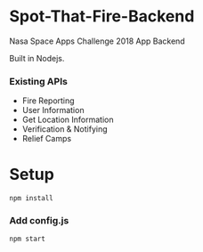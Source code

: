 # Spot-That-Fire-Backend
Nasa Space Apps Challenge 2018 App Backend

Built in Nodejs.
<h3> Existing APIs </h3>
<ul>
<li> Fire Reporting </li>
<li> User Information </li>
<li> Get Location Information </li>
<li> Verification & Notifying </li>
<li> Relief Camps </li>
</ul>

# Setup

`npm install`
### Add config.js

`npm start`
